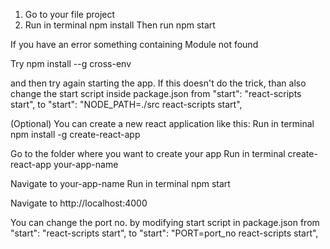 1. Go to your file project
2. Run in terminal
      npm install
   Then run
      npm start


If you have an error something containing
  Module not found

Try
 npm install --g cross-env

and then try again starting the app. If this doesn't do the trick, than also change the start script inside package.json from
   "start": "react-scripts start",
to
   "start": "NODE_PATH=./src react-scripts start",


(Optional) You can create a new react application like this:
Run in terminal
   npm install -g create-react-app

Go to the folder where you want to create your app
Run in terminal
   create-react-app your-app-name

Navigate to your-app-name
Run in terminal
   npm start

Navigate to http://localhost:4000

You can change the port no. by modifying start script in package.json from
    "start": "react-scripts start",
to
    "start": "PORT=port_no react-scripts start",
